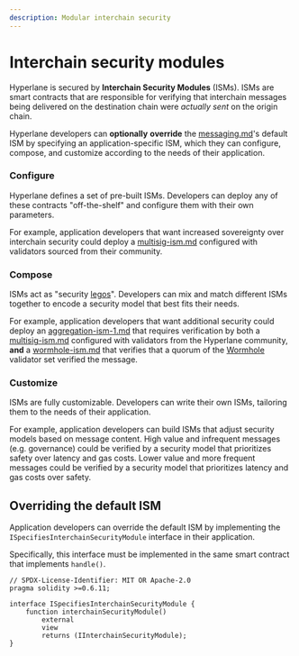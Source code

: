 ```yaml
---
description: Modular interchain security
---
```


# Interchain security modules

Hyperlane is secured by **Interchain Security Modules** (ISMs). ISMs are smart contracts that are responsible for verifying that interchain messages being delivered on the destination chain were _actually sent_ on the origin chain.

Hyperlane developers can **optionally** **override** the [messaging.md](../messaging.md "mention")'s default ISM by specifying an application-specific ISM, which they can configure, compose, and customize according to the needs of their application.

### Configure

Hyperlane defines a set of pre-built ISMs. Developers can deploy any of these contracts "off-the-shelf" and configure them with their own parameters.

For example, application developers that want increased sovereignty over interchain security could deploy a [multisig-ism.md](multisig-ism.md "mention") configured with validators sourced from their community.

### Compose

ISMs act as "security [legos](https://en.wikipedia.org/wiki/Lego)". Developers can mix and match different ISMs together to encode a security model that best fits their needs.

For example, application developers that want additional security could deploy an [aggregation-ism-1.md](aggregation-ism-1.md "mention") that requires verification by both a [multisig-ism.md](multisig-ism.md "mention") configured with validators from the Hyperlane community, **and** a [wormhole-ism.md](wormhole-ism.md "mention") that verifies that a quorum of the [Wormhole](https://wormhole.com/) validator set verified the message.

### Customize

ISMs are fully customizable. Developers can write their own ISMs, tailoring them to the needs of their application.

For example, application developers can build ISMs that adjust security models based on message content. High value and infrequent messages (e.g. governance) could be verified by a security model that prioritizes safety over latency and gas costs. Lower value and more frequent messages could be verified by a security model that prioritizes latency and gas costs over safety.

## Overriding the default ISM

Application developers can override the default ISM by implementing the `ISpecifiesInterchainSecurityModule` interface in their application.

Specifically, this interface must be implemented in the same smart contract that implements `handle()`.

```solidity
// SPDX-License-Identifier: MIT OR Apache-2.0
pragma solidity >=0.6.11;

interface ISpecifiesInterchainSecurityModule {
    function interchainSecurityModule()
        external
        view
        returns (IInterchainSecurityModule);
}
```
